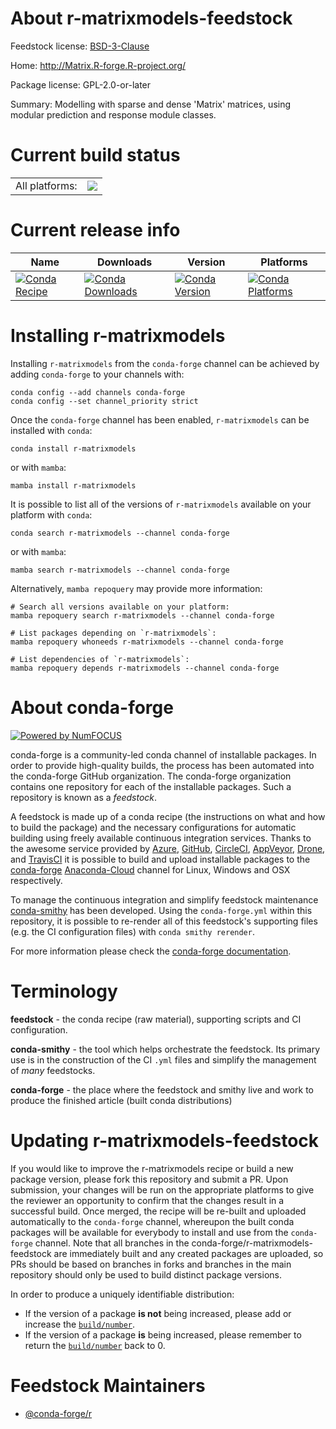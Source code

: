 About r-matrixmodels-feedstock
==============================

Feedstock license: [BSD-3-Clause](https://github.com/conda-forge/r-matrixmodels-feedstock/blob/main/LICENSE.txt)

Home: http://Matrix.R-forge.R-project.org/

Package license: GPL-2.0-or-later

Summary: Modelling with sparse and dense 'Matrix' matrices, using modular prediction and response module classes.

Current build status
====================


<table><tr><td>All platforms:</td>
    <td>
      <a href="https://dev.azure.com/conda-forge/feedstock-builds/_build/latest?definitionId=1337&branchName=main">
        <img src="https://dev.azure.com/conda-forge/feedstock-builds/_apis/build/status/r-matrixmodels-feedstock?branchName=main">
      </a>
    </td>
  </tr>
</table>

Current release info
====================

| Name | Downloads | Version | Platforms |
| --- | --- | --- | --- |
| [![Conda Recipe](https://img.shields.io/badge/recipe-r--matrixmodels-green.svg)](https://anaconda.org/conda-forge/r-matrixmodels) | [![Conda Downloads](https://img.shields.io/conda/dn/conda-forge/r-matrixmodels.svg)](https://anaconda.org/conda-forge/r-matrixmodels) | [![Conda Version](https://img.shields.io/conda/vn/conda-forge/r-matrixmodels.svg)](https://anaconda.org/conda-forge/r-matrixmodels) | [![Conda Platforms](https://img.shields.io/conda/pn/conda-forge/r-matrixmodels.svg)](https://anaconda.org/conda-forge/r-matrixmodels) |

Installing r-matrixmodels
=========================

Installing `r-matrixmodels` from the `conda-forge` channel can be achieved by adding `conda-forge` to your channels with:

```
conda config --add channels conda-forge
conda config --set channel_priority strict
```

Once the `conda-forge` channel has been enabled, `r-matrixmodels` can be installed with `conda`:

```
conda install r-matrixmodels
```

or with `mamba`:

```
mamba install r-matrixmodels
```

It is possible to list all of the versions of `r-matrixmodels` available on your platform with `conda`:

```
conda search r-matrixmodels --channel conda-forge
```

or with `mamba`:

```
mamba search r-matrixmodels --channel conda-forge
```

Alternatively, `mamba repoquery` may provide more information:

```
# Search all versions available on your platform:
mamba repoquery search r-matrixmodels --channel conda-forge

# List packages depending on `r-matrixmodels`:
mamba repoquery whoneeds r-matrixmodels --channel conda-forge

# List dependencies of `r-matrixmodels`:
mamba repoquery depends r-matrixmodels --channel conda-forge
```


About conda-forge
=================

[![Powered by
NumFOCUS](https://img.shields.io/badge/powered%20by-NumFOCUS-orange.svg?style=flat&colorA=E1523D&colorB=007D8A)](https://numfocus.org)

conda-forge is a community-led conda channel of installable packages.
In order to provide high-quality builds, the process has been automated into the
conda-forge GitHub organization. The conda-forge organization contains one repository
for each of the installable packages. Such a repository is known as a *feedstock*.

A feedstock is made up of a conda recipe (the instructions on what and how to build
the package) and the necessary configurations for automatic building using freely
available continuous integration services. Thanks to the awesome service provided by
[Azure](https://azure.microsoft.com/en-us/services/devops/), [GitHub](https://github.com/),
[CircleCI](https://circleci.com/), [AppVeyor](https://www.appveyor.com/),
[Drone](https://cloud.drone.io/welcome), and [TravisCI](https://travis-ci.com/)
it is possible to build and upload installable packages to the
[conda-forge](https://anaconda.org/conda-forge) [Anaconda-Cloud](https://anaconda.org/)
channel for Linux, Windows and OSX respectively.

To manage the continuous integration and simplify feedstock maintenance
[conda-smithy](https://github.com/conda-forge/conda-smithy) has been developed.
Using the ``conda-forge.yml`` within this repository, it is possible to re-render all of
this feedstock's supporting files (e.g. the CI configuration files) with ``conda smithy rerender``.

For more information please check the [conda-forge documentation](https://conda-forge.org/docs/).

Terminology
===========

**feedstock** - the conda recipe (raw material), supporting scripts and CI configuration.

**conda-smithy** - the tool which helps orchestrate the feedstock.
                   Its primary use is in the construction of the CI ``.yml`` files
                   and simplify the management of *many* feedstocks.

**conda-forge** - the place where the feedstock and smithy live and work to
                  produce the finished article (built conda distributions)


Updating r-matrixmodels-feedstock
=================================

If you would like to improve the r-matrixmodels recipe or build a new
package version, please fork this repository and submit a PR. Upon submission,
your changes will be run on the appropriate platforms to give the reviewer an
opportunity to confirm that the changes result in a successful build. Once
merged, the recipe will be re-built and uploaded automatically to the
`conda-forge` channel, whereupon the built conda packages will be available for
everybody to install and use from the `conda-forge` channel.
Note that all branches in the conda-forge/r-matrixmodels-feedstock are
immediately built and any created packages are uploaded, so PRs should be based
on branches in forks and branches in the main repository should only be used to
build distinct package versions.

In order to produce a uniquely identifiable distribution:
 * If the version of a package **is not** being increased, please add or increase
   the [``build/number``](https://docs.conda.io/projects/conda-build/en/latest/resources/define-metadata.html#build-number-and-string).
 * If the version of a package **is** being increased, please remember to return
   the [``build/number``](https://docs.conda.io/projects/conda-build/en/latest/resources/define-metadata.html#build-number-and-string)
   back to 0.

Feedstock Maintainers
=====================

* [@conda-forge/r](https://github.com/conda-forge/r/)

